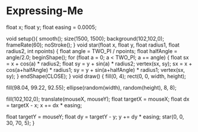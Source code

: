 # Expressing-Me
float x;
float y;
float easing = 0.0005;

void setup(){
  smooth();
  size(1500, 1500);
  background(102,102,0);
  frameRate(60);
  noStroke();
}
void star(float x, float y, float radius1, float radius2, int npoints) 
{
  float angle = TWO_PI / npoints;
  float halfAngle = angle/2.0;
  beginShape();
  for (float a = 0; a < TWO_PI; a += angle) {
    float sx = x + cos(a) * radius2;
    float sy = y + sin(a) * radius2;
    vertex(sx, sy);
    sx = x + cos(a+halfAngle) * radius1;
    sy = y + sin(a+halfAngle) * radius1;
    vertex(sx, sy);
  }
  endShape(CLOSE);
}
void draw()
{ 
  fill(0, 4);
  rect(0, 0, width, height);
  
  fill(98.04, 99.22, 92.55);
  ellipse(random(width), random(height), 8, 8);

  fill(102,102,0);
  translate(mouseX, mouseY);
  float targetX = mouseX;
  float dx = targetX - x;
  x += dx * easing;
  
  float targetY = mouseY;
  float dy = targetY - y;
  y += dy * easing;
  star(0, 0, 30, 70, 5);
}
